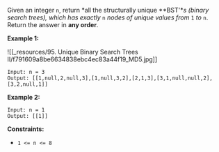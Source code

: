 Given an integer `n`, return *all the structurally unique **BST'**s (binary search trees), which has exactly* `n` *nodes of unique values from* `1` *to* `n`. Return the answer in **any order**.

 

**Example 1:**

![[_resources/95. Unique Binary Search Trees II/f791609a8be6634838ebc4ec83a44f19_MD5.jpg]]

```
Input: n = 3
Output: [[1,null,2,null,3],[1,null,3,2],[2,1,3],[3,1,null,null,2],[3,2,null,1]]
```

**Example 2:**

```
Input: n = 1
Output: [[1]]
```

 

**Constraints:**

- `1 <= n <= 8`